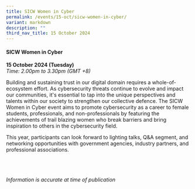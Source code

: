 ```yaml
---
title: SICW Women in Cyber
permalink: /events/15-oct/sicw-women-in-cyber/
variant: markdown
description: ""
third_nav_title: 15 October 2024
---
```

#### **SICW Women in Cyber**

**15 October 2024 (Tuesday)**  
*Time: 2.00pm to 3.30pm (GMT +8)*

Building and sustaining trust in our digital domain requires a whole-of-ecosystem effort. As cybersecurity threats continue to evolve and impact our communities, it's essential to tap into the unique perspectives and talents within our society to strengthen our collective defence. The SICW Women in Cyber event aims to promote cybersecurity as a career to female students, professionals, and non-professionals by featuring the achievements of trail blazing women who break barriers and bring inspiration to others in the cybersecurity field.

This year, participants can look forward to lighting talks, Q&amp;A segment, and networking opportunities with government agencies, industry partners, and professional associations.


<br><br><br>
*Information is accurate at time of publication*
